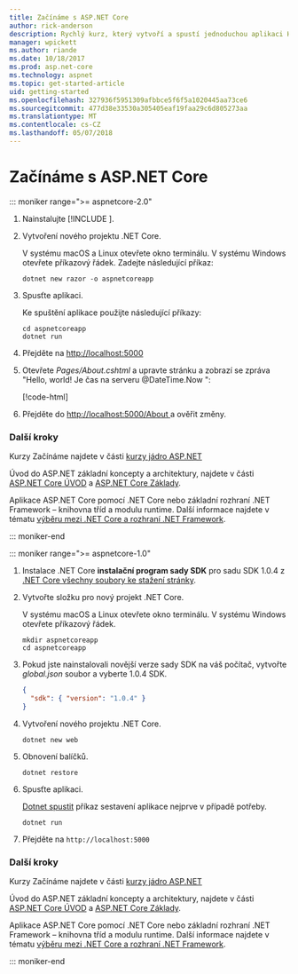 ```yaml
---
title: Začínáme s ASP.NET Core
author: rick-anderson
description: Rychlý kurz, který vytvoří a spustí jednoduchou aplikaci Hello World pomocí ASP.NET Core.
manager: wpickett
ms.author: riande
ms.date: 10/18/2017
ms.prod: asp.net-core
ms.technology: aspnet
ms.topic: get-started-article
uid: getting-started
ms.openlocfilehash: 327936f5951309afbbce5f6f5a1020445aa73ce6
ms.sourcegitcommit: 477d38e33530a305405eaf19faa29c6d805273aa
ms.translationtype: MT
ms.contentlocale: cs-CZ
ms.lasthandoff: 05/07/2018
---
```

# <a name="get-started-with-aspnet-core"></a>Začínáme s ASP.NET Core

::: moniker range=">= aspnetcore-2.0"

1. Nainstalujte [!INCLUDE [](~/includes/net-core-sdk-download-link.md)].

2. Vytvoření nového projektu .NET Core.

   V systému macOS a Linux otevřete okno terminálu. V systému Windows otevřete příkazový řádek. Zadejte následující příkaz:

    ```terminal
    dotnet new razor -o aspnetcoreapp
    ```
    
3. Spusťte aplikaci.

    Ke spuštění aplikace použijte následující příkazy:

    ```terminal
    cd aspnetcoreapp
    dotnet run
    ```

4. Přejděte na [http://localhost:5000](http://localhost:5000)

5. Otevřete <em>Pages/About.cshtml</em> a upravte stránku a zobrazí se zpráva "Hello, world! Je čas na serveru @DateTime.Now ":

    [!code-html[](getting-started/sample/getting-started/about.cshtml?highlight=9&range=1-9)]

6. Přejděte do [ http://localhost:5000/About ](http://localhost:5000/About) a ověřit změny.

### <a name="next-steps"></a>Další kroky

Kurzy Začínáme najdete v části [kurzy jádro ASP.NET](tutorials/index.md)

Úvod do ASP.NET základní koncepty a architektury, najdete v části [ASP.NET Core ÚVOD](index.md) a [ASP.NET Core Základy](fundamentals/index.md).

Aplikace ASP.NET Core pomocí .NET Core nebo základní rozhraní .NET Framework – knihovna tříd a modulu runtime. Další informace najdete v tématu [výběru mezi .NET Core a rozhraní .NET Framework](https://docs.microsoft.com/dotnet/articles/standard/choosing-core-framework-server).

::: moniker-end

::: moniker range=">= aspnetcore-1.0"

1. Instalace .NET Core **instalační program sady SDK** pro sadu SDK 1.0.4 z [.NET Core všechny soubory ke stažení stránky](https://www.microsoft.com/net/download/all).

2. Vytvořte složku pro nový projekt .NET Core.

   V systému macOS a Linux otevřete okno terminálu. V systému Windows otevřete příkazový řádek.

   ```terminal
   mkdir aspnetcoreapp
   cd aspnetcoreapp
   ```

2. Pokud jste nainstalovali novější verze sady SDK na váš počítač, vytvořte *global.json* soubor a vyberte 1.0.4 SDK.

   ```json
   {
     "sdk": { "version": "1.0.4" }
   }
   ```

2. Vytvoření nového projektu .NET Core.

   ```terminal
   dotnet new web
   ```
   
3.  Obnovení balíčků.

    ```terminal
    dotnet restore
    ```

4. Spusťte aplikaci.

   [Dotnet spustit](/dotnet/core/tools/dotnet-run) příkaz sestavení aplikace nejprve v případě potřeby.

   ```terminal
   dotnet run
   ```

5. Přejděte na `http://localhost:5000`

<!-- H3 to avoid a single-entry internal TOC -->
### <a name="next-steps"></a>Další kroky

Kurzy Začínáme najdete v části [kurzy jádro ASP.NET](tutorials/index.md)

Úvod do ASP.NET základní koncepty a architektury, najdete v části [ASP.NET Core ÚVOD](index.md) a [ASP.NET Core Základy](fundamentals/index.md).

Aplikace ASP.NET Core pomocí .NET Core nebo základní rozhraní .NET Framework – knihovna tříd a modulu runtime. Další informace najdete v tématu [výběru mezi .NET Core a rozhraní .NET Framework](https://docs.microsoft.com/dotnet/articles/standard/choosing-core-framework-server).


::: moniker-end